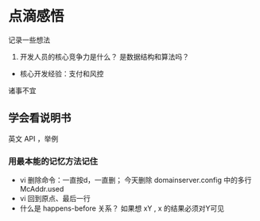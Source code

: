 # 点滴感悟

记录一些想法

1. 开发人员的核心竞争力是什么？ 
是数据结构和算法吗？
- 核心开发经验：支付和风控

诸事不宜


## 学会看说明书
 英文 API ，举例

### 用最本能的记忆方法记住

- vi 删除命令：一直按d，一直删；  今天删除 domainserver.config 中的多行  McAddr.used
- vi 回到原点、最后一行
-  什么是 happens-before 关系？ 如果想 xY , x 的结果必须对Y可见
